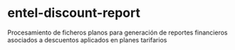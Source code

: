 # entel-discount-report
Procesamiento de ficheros planos para generación de reportes financieros asociados a descuentos aplicados en planes tarifarios
